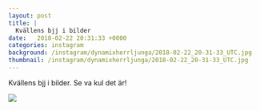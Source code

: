 ```yaml
---
layout: post
title: |
  Kvällens bjj i bilder
date:   2018-02-22 20:31:33 +0000
categories: instagram
background: /instagram/dynamixherrljunga/2018-02-22_20-31-33_UTC.jpg
thumbnail: /instagram/dynamixherrljunga/2018-02-22_20-31-33_UTC.jpg
---
```

Kvällens bjj i bilder. Se va kul det är! 



<img src='/www-dynamix-herrljunga/instagram/dynamixherrljunga/2018-02-22_20-31-33_UTC.jpg' class='img-fluid' />
